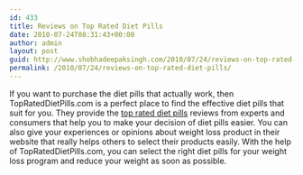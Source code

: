 ```yaml
---
id: 433
title: Reviews on Top Rated Diet Pills
date: 2010-07-24T08:31:43+00:00
author: admin
layout: post
guid: http://www.shobhadeepaksingh.com/2010/07/24/reviews-on-top-rated-diet-pills/
permalink: /2010/07/24/reviews-on-top-rated-diet-pills/
---
```

If you want to purchase the diet pills that actually work, then TopRatedDietPills.com is a perfect place to find the effective diet pills that suit for you. They provide the [top rated diet pills](http://toprateddietpills.com/) reviews from experts and consumers that help you to make your decision of diet pills easier. You can also give your experiences or opinions about weight loss product in their website that really helps others to select their products easily. With the help of TopRatedDietPills.com, you can select the right diet pills for your weight loss program and reduce your weight as soon as possible.